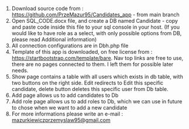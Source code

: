 1. Download source code from : https://github.com/PrzeMazur95/Candidates_app - from main branch
2. Open SQL_CODE.docx file, and create a DB named Candidate - copy and paste code inside this file to your sql console in your host. 
   (If you would like to have role as a select, with only possible options from DB, please read Additional information)
3. All connection configurations are in Dbh.php file
3. Template of this app is downloaded, on free license from : https://startbootstrap.com/template/bare. Nav top links are free to use, there are no pages connected to them. I left them for possible later needs.
4. Show page contains a table with all users which exists in db table, with two buttons on the right side. Edit redirects to Edit this specific candidate, delete button deletes this specific user from Db table.
5. Add page allows us to add candidates to Db
6. Add role page allows us to add roles to Db, which we can use in future to chose when we want to add a new candidate
7. For more informations please write an e-mail : mazurkiewiczprzemyslaw95@gmail.com
